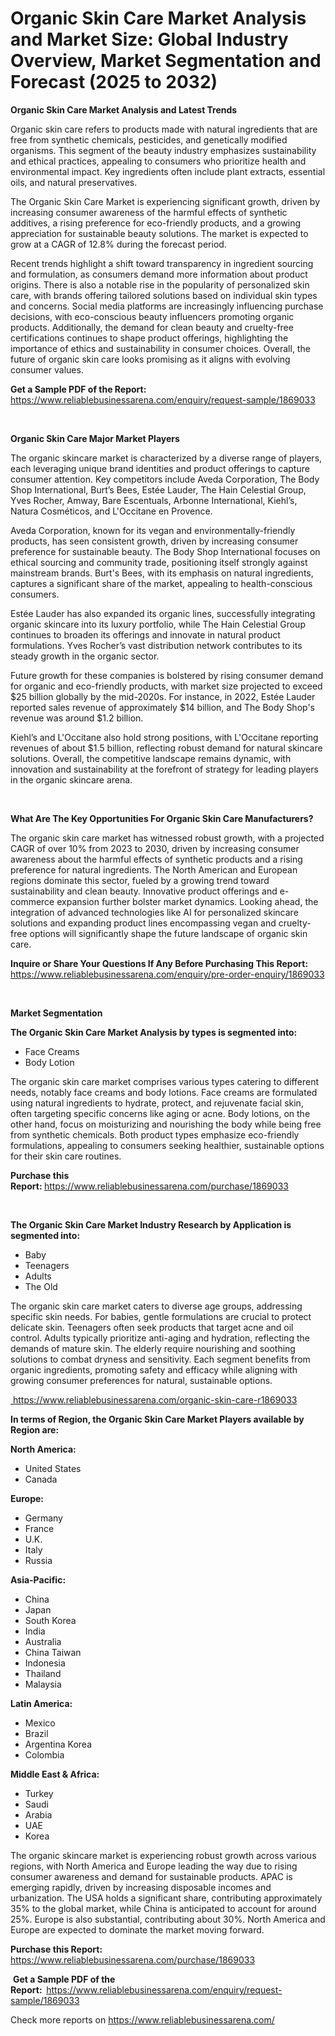 <p><h1>Organic Skin Care Market Analysis and Market Size: Global Industry Overview, Market Segmentation and Forecast (2025 to 2032)</h1></p><p><strong>Organic Skin Care Market Analysis and Latest Trends</strong></p>
<p><p>Organic skin care refers to products made with natural ingredients that are free from synthetic chemicals, pesticides, and genetically modified organisms. This segment of the beauty industry emphasizes sustainability and ethical practices, appealing to consumers who prioritize health and environmental impact. Key ingredients often include plant extracts, essential oils, and natural preservatives.</p><p>The Organic Skin Care Market is experiencing significant growth, driven by increasing consumer awareness of the harmful effects of synthetic additives, a rising preference for eco-friendly products, and a growing appreciation for sustainable beauty solutions. The market is expected to grow at a CAGR of 12.8% during the forecast period. </p><p>Recent trends highlight a shift toward transparency in ingredient sourcing and formulation, as consumers demand more information about product origins. There is also a notable rise in the popularity of personalized skin care, with brands offering tailored solutions based on individual skin types and concerns. Social media platforms are increasingly influencing purchase decisions, with eco-conscious beauty influencers promoting organic products. Additionally, the demand for clean beauty and cruelty-free certifications continues to shape product offerings, highlighting the importance of ethics and sustainability in consumer choices. Overall, the future of organic skin care looks promising as it aligns with evolving consumer values.</p></p>
<p><strong>Get a Sample PDF of the Report:&nbsp;</strong> <a href="https://www.reliablebusinessarena.com/enquiry/request-sample/1869033?utm_campaign=3042&utm_medium=2&utm_source=Github&utm_content=ia&utm_term=04042025&utm_id=organic-skin-care">https://www.reliablebusinessarena.com/enquiry/request-sample/1869033</a></p>
<p>&nbsp;</p>
<p><strong>Organic Skin Care Major Market Players</strong></p>
<p><p>The organic skincare market is characterized by a diverse range of players, each leveraging unique brand identities and product offerings to capture consumer attention. Key competitors include Aveda Corporation, The Body Shop International, Burt’s Bees, Estée Lauder, The Hain Celestial Group, Yves Rocher, Amway, Bare Escentuals, Arbonne International, Kiehl’s, Natura Cosméticos, and L'Occitane en Provence.</p><p>Aveda Corporation, known for its vegan and environmentally-friendly products, has seen consistent growth, driven by increasing consumer preference for sustainable beauty. The Body Shop International focuses on ethical sourcing and community trade, positioning itself strongly against mainstream brands. Burt's Bees, with its emphasis on natural ingredients, captures a significant share of the market, appealing to health-conscious consumers.</p><p>Estée Lauder has also expanded its organic lines, successfully integrating organic skincare into its luxury portfolio, while The Hain Celestial Group continues to broaden its offerings and innovate in natural product formulations. Yves Rocher’s vast distribution network contributes to its steady growth in the organic sector.</p><p>Future growth for these companies is bolstered by rising consumer demand for organic and eco-friendly products, with market size projected to exceed $25 billion globally by the mid-2020s. For instance, in 2022, Estée Lauder reported sales revenue of approximately $14 billion, and The Body Shop's revenue was around $1.2 billion. </p><p>Kiehl’s and L'Occitane also hold strong positions, with L'Occitane reporting revenues of about $1.5 billion, reflecting robust demand for natural skincare solutions. Overall, the competitive landscape remains dynamic, with innovation and sustainability at the forefront of strategy for leading players in the organic skincare arena.</p></p>
<p>&nbsp;</p>
<p><strong>What Are The Key Opportunities For Organic Skin Care Manufacturers?</strong></p>
<p><p>The organic skin care market has witnessed robust growth, with a projected CAGR of over 10% from 2023 to 2030, driven by increasing consumer awareness about the harmful effects of synthetic products and a rising preference for natural ingredients. The North American and European regions dominate this sector, fueled by a growing trend toward sustainability and clean beauty. Innovative product offerings and e-commerce expansion further bolster market dynamics. Looking ahead, the integration of advanced technologies like AI for personalized skincare solutions and expanding product lines encompassing vegan and cruelty-free options will significantly shape the future landscape of organic skin care.</p></p>
<p><strong>Inquire or Share Your Questions If Any Before Purchasing This Report:</strong> <a href="https://www.reliablebusinessarena.com/enquiry/pre-order-enquiry/1869033?utm_campaign=3042&utm_medium=2&utm_source=Github&utm_content=ia&utm_term=04042025&utm_id=organic-skin-care">https://www.reliablebusinessarena.com/enquiry/pre-order-enquiry/1869033</a></p>
<p>&nbsp;</p>
<p><strong>Market Segmentation</strong></p>
<p><strong>The Organic Skin Care Market Analysis by types is segmented into:</strong></p>
<p><ul><li>Face Creams</li><li>Body Lotion</li></ul></p>
<p><p>The organic skin care market comprises various types catering to different needs, notably face creams and body lotions. Face creams are formulated using natural ingredients to hydrate, protect, and rejuvenate facial skin, often targeting specific concerns like aging or acne. Body lotions, on the other hand, focus on moisturizing and nourishing the body while being free from synthetic chemicals. Both product types emphasize eco-friendly formulations, appealing to consumers seeking healthier, sustainable options for their skin care routines.</p></p>
<p><strong>Purchase this Report:&nbsp;</strong><a href="https://www.reliablebusinessarena.com/purchase/1869033?utm_campaign=3042&utm_medium=2&utm_source=Github&utm_content=ia&utm_term=04042025&utm_id=organic-skin-care">https://www.reliablebusinessarena.com/purchase/1869033</a></p>
<p>&nbsp;</p>
<p><strong>The Organic Skin Care Market Industry Research by Application is segmented into:</strong></p>
<p><ul><li>Baby</li><li>Teenagers</li><li>Adults</li><li>The Old</li></ul></p>
<p><p>The organic skin care market caters to diverse age groups, addressing specific skin needs. For babies, gentle formulations are crucial to protect delicate skin. Teenagers often seek products that target acne and oil control. Adults typically prioritize anti-aging and hydration, reflecting the demands of mature skin. The elderly require nourishing and soothing solutions to combat dryness and sensitivity. Each segment benefits from organic ingredients, promoting safety and efficacy while aligning with growing consumer preferences for natural, sustainable options.</p></p>
<p><a href="https://www.reliablebusinessarena.com/organic-skin-care-r1869033?utm_campaign=3042&utm_medium=2&utm_source=Github&utm_content=ia&utm_term=04042025&utm_id=organic-skin-care">&nbsp;https://www.reliablebusinessarena.com/organic-skin-care-r1869033</a></p>
<p><strong>In terms of Region, the Organic Skin Care Market Players available by Region are:</strong></p>
<p>
    <p> <strong> North America: </strong>
        <ul>
            <li>United States</li>
            <li>Canada</li>
        </ul>
        </p> 
    <p> <strong> Europe: </strong>
        <ul>
            <li>Germany</li>
            <li>France</li>
            <li>U.K.</li>
            <li>Italy</li>
            <li>Russia</li>
        </ul>
        </p> 
    <p> <strong> Asia-Pacific: </strong>
        <ul>
            <li>China</li>
            <li>Japan</li>
            <li>South Korea</li>
            <li>India</li>
            <li>Australia</li>
            <li>China Taiwan</li>
            <li>Indonesia</li>
            <li>Thailand</li>
            <li>Malaysia</li>
        </ul>
        </p> 
    <p> <strong> Latin America: </strong>
        <ul>
            <li>Mexico</li>
            <li>Brazil</li>
            <li>Argentina Korea</li>
            <li>Colombia</li>
        </ul>
        </p> 
    <p> <strong> Middle East & Africa: </strong>
        <ul>
            <li>Turkey</li>
            <li>Saudi</li>
            <li>Arabia</li>
            <li>UAE</li>
            <li>Korea</li>
        </ul>
    </p>
    </p>
<p><p>The organic skincare market is experiencing robust growth across various regions, with North America and Europe leading the way due to rising consumer awareness and demand for sustainable products. APAC is emerging rapidly, driven by increasing disposable incomes and urbanization. The USA holds a significant share, contributing approximately 35% to the global market, while China is anticipated to account for around 25%. Europe is also substantial, contributing about 30%. North America and Europe are expected to dominate the market moving forward.</p></p>
<p><strong>Purchase this Report: </strong><a href="https://www.reliablebusinessarena.com/purchase/1869033?utm_campaign=3042&utm_medium=2&utm_source=Github&utm_content=ia&utm_term=04042025&utm_id=organic-skin-care">https://www.reliablebusinessarena.com/purchase/1869033</a></p>
<p>&nbsp;<strong>Get a Sample PDF of the Report:&nbsp;&nbsp;</strong><a href="https://www.reliablebusinessarena.com/enquiry/request-sample/1869033?utm_campaign=3042&utm_medium=2&utm_source=Github&utm_content=ia&utm_term=04042025&utm_id=organic-skin-care">https://www.reliablebusinessarena.com/enquiry/request-sample/1869033</a></p>
<p><strong></strong></p>
<p>Check more reports on <a href="https://www.reliablebusinessarena.com/?utm_campaign=3042&utm_medium=2&utm_source=Github&utm_content=ia&utm_term=04042025&utm_id=organic-skin-care">https://www.reliablebusinessarena.com/</a></p>